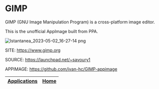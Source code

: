 # GIMP

 GIMP (GNU Image Manipulation Program) is a cross-platform image editor.

 This is the unofficial AppImage built from PPA.

 ![Istantanea_2023-05-02_16-27-14 png](https://user-images.githubusercontent.com/88724353/235696719-d98df03e-3049-4346-9c3d-ba8cf23e5b46.jpg)

 SITE: https://www.gimp.org
 
 SOURCE: https://launchpad.net/~savoury1

 APPIMAGE: https://github.com/ivan-hc/GIMP-appimage

 | [Applications](https://portable-linux-apps.github.io/apps.html) | [Home](https://portable-linux-apps.github.io)
 | --- | --- |
